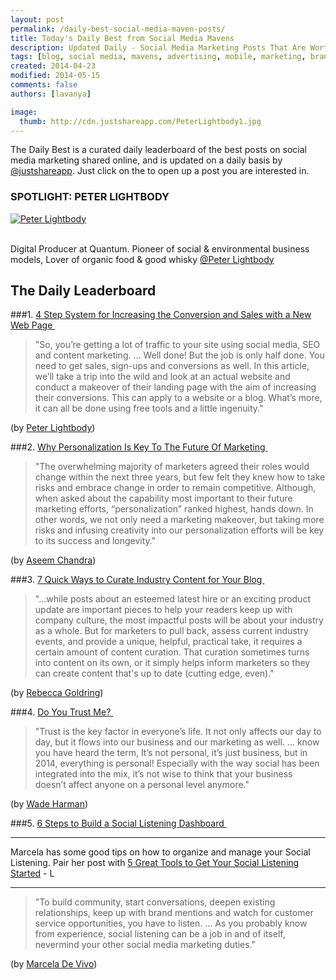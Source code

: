 ```yaml
---
layout: post
permalink: /daily-best-social-media-maven-posts/
title: Today's Daily Best from Social Media Mavens
description: Updated Daily - Social Media Marketing Posts That Are Worth Sharing
tags: [blog, social media, mavens, advertising, mobile, marketing, brands, organic, trust, sales, conversion, SEO, social listening]
created: 2014-04-23
modified: 2014-05-15
comments: false
authors: [lavanya]

image:
  thumb: http://cdn.justshareapp.com/PeterLightbody1.jpg
---
```


The Daily Best is a curated daily leaderboard of the best posts on social media marketing shared online, and is updated on a daily basis by [@justshareapp](http://twitter.com/justshareapp). Just click on the <i class="icon-link"></i> to open up a post you are interested in.

<div class="article-author-main border-box">
    <h3>SPOTLIGHT: PETER LIGHTBODY</h3>
    <a href="https://twitter.com/PeterLightbody"><img src="http://cdn.justshareapp.com/PeterLightbody1.jpg" class="bio-photo large" alt="Peter Lightbody"></a>
    <br><br>
<p>Digital Producer at Quantum. Pioneer of social & environmental business models, Lover of organic food & good whisky <a href="https://twitter.com/PeterLightbody">@Peter Lightbody</a> </p>
</div>

## The Daily Leaderboard

###1. [4 Step System for Increasing the Conversion and Sales with a New Web Page&nbsp;<i class="icon-link"></i>](url)
>"So, you’re getting a lot of traffic to your site using social media, SEO and content marketing. 
...
Well done! 
But the job is only half done. You need to get sales, sign-ups and conversions as well. 
In this article, we’ll take a trip into the wild and look at an actual website and conduct a makeover of their landing page with the aim of increasing their conversions. 
This can apply to a website or a blog. What’s more, it can all be done using free tools and a little ingenuity."

(by [Peter Lightbody](https://twitter.com/PeterLightbody))


###2.  [Why Personalization Is Key To The Future Of Marketing&nbsp;<i class="icon-link"></i>](url)
>"The overwhelming majority of marketers agreed their roles would change within the next three years, but few felt they knew how to take risks and embrace change in order to remain competitive. Although, when asked about the capability most important to their future marketing efforts, “personalization” ranked highest, hands down. 
In other words, we not only need a marketing makeover, but taking more risks and infusing creativity into our personalization efforts will be key to its success and longevity."

(by [Aseem Chandra](https://twitter.com/aseemchandra))


###3. [7 Quick Ways to Curate Industry Content for Your Blog&nbsp;<i class="icon-link"></i>](http://blog.hubspot.com/marketing/quick-ways-curate-industry-blog-content)
>"...while posts about an esteemed latest hire or an exciting product update are important pieces to help your readers keep up with company culture, the most impactful posts will be about your industry as a whole. But for marketers to pull back, assess current industry events, and provide a unique, helpful, practical take, it requires a certain amount of content curation. That curation sometimes turns into content on its own, or it simply helps inform marketers so they can create content that's up to date (cutting edge, even)."

(by [Rebecca Goldring](https://twitter.com/beccagoldring))


###4. [Do You Trust Me?&nbsp;<i class="icon-link"></i>](http://www.wadeharman.com/blog/trust/)
>"Trust is the key factor in everyone’s life. It not only affects our day to day, but it flows into our business and our marketing as well. 
...
know you have heard the term, It’s not personal, it’s just business, but in 2014, everything is personal! Especially with the way social has been integrated into the mix, it’s not wise to think that your business doesn’t affect anyone on a personal level anymore."

(by [Wade Harman](http://www.twitter.com/makemyblogmoney))


###5. [6 Steps to Build a Social Listening Dashboard&nbsp;<i class="icon-link"></i>](http://www.socialmediaexaminer.com/social-listening-dashboard/)
***
Marcela has some good tips on how to organize and manage your Social Listening. Pair her post with [5 Great Tools to Get Your Social Listening Started](http://blog.justshareapp.com/5-Great-Free-Tools-For-Social-Listening/) - L

***
>"To build community, start conversations, deepen existing relationships, keep up with brand mentions and watch for customer service opportunities, you have to listen.
...
As you probably know from experience, social listening can be a job in and of itself, nevermind your other social media marketing duties."

(by [Marcela De Vivo](https://twitter.com/marceladevivo))

